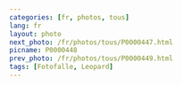 ```yaml
---
categories: [fr, photos, tous]
lang: fr
layout: photo
next_photo: /fr/photos/tous/P0000447.html
picname: P0000448
prev_photo: /fr/photos/tous/P0000449.html
tags: [Fotofalle, Leopard]
---
```

